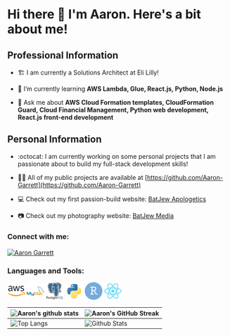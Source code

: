 # Hi there 👋 I'm Aaron. Here's a bit about me!

## Professional Information

- 🏗️ I am currently a Solutions Architect at Eli Lilly!

- 🧠 I’m currently learning **AWS Lambda, Glue, React.js, Python, Node.js**

- 💬 Ask me about **AWS Cloud Formation templates, CloudFormation Guard, Cloud Financial Management, Python web development, React.js front-end development**

## Personal Information

- :octocat: I am currently working on some personal projects that I am passionate about to build my full-stack development skills!

- 👨‍💻 All of my public projects are available at [https://github.com/Aaron-Garrett](https://github.com/Aaron-Garrett)

- 💻 Check out my first passion-build website: [BatJew Apologetics](https://aaron-garrett.github.io/batjew_apologetics/)

- 📷 Check out my photography website: [BatJew Media](https://aaron-garrett.github.io/batjew-photography/)

<h3 align="left">Connect with me:</h3>
<p align="left">
<a href="https://www.linkedin.com/in/agarrett4" target="blank"><img align="center" src="https://raw.githubusercontent.com/rahuldkjain/github-profile-readme-generator/master/src/images/icons/Social/linked-in-alt.svg" alt="Aaron Garrett" height="30" width="40" /></a>


<h3 align="left">Languages and Tools:</h3>
<p align="left"><a href="https://aws.amazon.com" target="_blank"><img src="https://github.com/devicons/devicon/blob/master/icons/amazonwebservices/amazonwebservices-original-wordmark.svg" alt="aws" width="40" height="40"/></a>   <a href="https://www.mysql.com/" target="_blank"><img src="https://raw.githubusercontent.com/devicons/devicon/master/icons/mysql/mysql-original-wordmark.svg" alt="mysql" width="40" height="40"/></a>   <a href="https://www.postgresql.org" target="_blank"><img src="https://raw.githubusercontent.com/devicons/devicon/master/icons/postgresql/postgresql-original-wordmark.svg" alt="postgresql" width="40" height="40"/></a>   <a href="https://www.python.org" target="_blank"><img src="https://raw.githubusercontent.com/devicons/devicon/master/icons/python/python-original.svg" alt="python" width="40" height="40"/></a>   <a href="https://https://www.r-project.org/" target="_blank"><img src="https://raw.githubusercontent.com/devicons/devicon/master/icons/rstudio/rstudio-original.svg" alt="RStudio" width="40" height="40"/></a>   <a href="https://www.reactjs.com" target="_blank"><img src="https://github.com/devicons/devicon/blob/master/icons/react/react-original.svg" alt="React.js" width="40" height="40"/></a></p>


| ![Aaron's github stats](https://github-readme-stats.vercel.app/api?username=Aaron-Garrett&count_private=true&theme=dark) | ![Aaron's GitHub Streak](https://github-readme-streak-stats.herokuapp.com/?user=Aaron-Garrett&count_private=true&theme=dark) |
| --- | --- |
| ![Top Langs](https://github-readme-stats.vercel.app/api/top-langs/?username=Aaron-Garrett&count_private=true&theme=dark) | ![Github Stats](https://github-readme-stats.vercel.app/api?username=Aaron-Garrett&show_icons=true&locale=en&count_private=true&hide_rank=true&custom_title=My%20GitHub%20Stats&disable_animations=true&theme=dark) |
